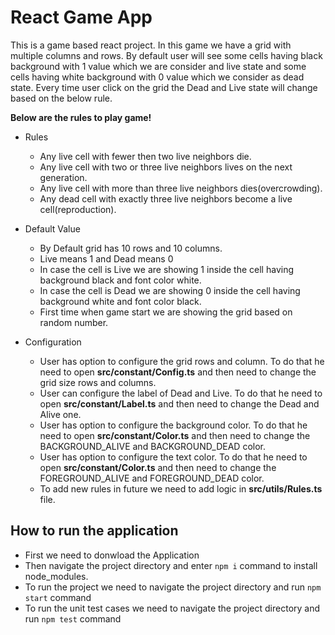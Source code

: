 # React Game App

This is a game based react project. In this game we have a grid with multiple columns and rows. By default user will see some cells having black background with 1 value which we are consider and live state and some cells having white background with 0 value which we consider as dead state. Every time user click on the grid the Dead and Live state will change based on the below rule.

**Below are the rules to play game!**

- Rules
  - Any live cell with fewer then two live neighbors die.
  - Any live cell with two or three live neighbors lives on the next generation.
  - Any live cell with more than three live neighbors dies(overcrowding).
  - Any dead cell with exactly three live neighbors become a live cell(reproduction).

- Default Value
  - By Default grid has 10 rows and 10 columns.
  - Live means 1 and Dead means 0
  - In case the cell is Live we are showing 1 inside the cell having background black and font color white.
  - In case the cell is Dead we are showing 0 inside the cell having background white and font color black.
  - First time when game start we are showing the grid based on random number.

- Configuration
  - User has option to configure the grid rows and column. To do that he need to open **src/constant/Config.ts** and then need to change the grid size rows and columns.
  - User can configure the label of Dead and Live. To do that he need to open **src/constant/Label.ts** and then need to change the Dead and Alive one.
  - User has option to configure the background color. To do that he need to open **src/constant/Color.ts** and then need to change the BACKGROUND_ALIVE and BACKGROUND_DEAD color.
  - User has option to configure the text color. To do that he need to open **src/constant/Color.ts** and then need to change the FOREGROUND_ALIVE and FOREGROUND_DEAD color.
  - To add new rules in future we need to add logic in **src/utils/Rules.ts** file.

## How to run the application
- First we need to donwload the Application
- Then navigate the project directory and enter `npm i` command to install node_modules.
- To run the project we need to navigate the project directory and run `npm start` command
- To run the unit test cases we need to navigate the project directory and run `npm test` command
